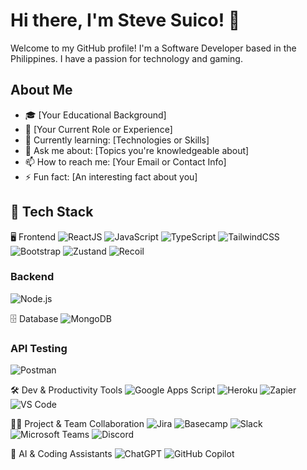 # Hi there, I'm Steve Suico! 👋

Welcome to my GitHub profile! I'm a Software Developer based in the Philippines. I have a passion for technology and gaming.

## About Me

- 🎓 [Your Educational Background]
- 💼 [Your Current Role or Experience]
- 🌱 Currently learning: [Technologies or Skills]
- 💬 Ask me about: [Topics you're knowledgeable about]
- 📫 How to reach me: [Your Email or Contact Info]
- ⚡ Fun fact: [An interesting fact about you]

## 🚀 Tech Stack

🖥️ Frontend
![ReactJS](https://img.shields.io/badge/-ReactJS-61DAFB?style=flat&logo=react&logoColor=black)
![JavaScript](https://img.shields.io/badge/-JavaScript-F7DF1E?style=flat&logo=javascript&logoColor=black)
![TypeScript](https://img.shields.io/badge/-TypeScript-3178C6?style=flat&logo=typescript&logoColor=white)
![TailwindCSS](https://img.shields.io/badge/-TailwindCSS-38B2AC?style=flat&logo=tailwind-css&logoColor=white)
![Bootstrap](https://img.shields.io/badge/-Bootstrap-7952B3?style=flat&logo=bootstrap&logoColor=white)
![Zustand](https://img.shields.io/badge/-Zustand-000?style=flat)
![Recoil](https://img.shields.io/badge/-Recoil-3578E5?style=flat)

### Backend
![Node.js](https://img.shields.io/badge/-Node.js-339933?style=flat&logo=node.js&logoColor=white)

🗄️ Database
![MongoDB](https://img.shields.io/badge/-MongoDB-47A248?style=flat&logo=mongodb&logoColor=white)

### API Testing
![Postman](https://img.shields.io/badge/-Postman-FF6C37?style=flat&logo=postman&logoColor=white)

🛠️ Dev & Productivity Tools
![Google Apps Script](https://img.shields.io/badge/-Google%20Apps%20Script-4285F4?style=flat&logo=google&logoColor=white)
![Heroku](https://img.shields.io/badge/-Heroku-430098?style=flat&logo=heroku&logoColor=white)
![Zapier](https://img.shields.io/badge/-Zapier-FF4A00?style=flat&logo=zapier&logoColor=white)
![VS Code](https://img.shields.io/badge/-VS%20Code-007ACC?style=flat&logo=visual-studio-code&logoColor=white)

🧑‍💻 Project & Team Collaboration
![Jira](https://img.shields.io/badge/-Jira-0052CC?style=flat&logo=jira&logoColor=white)
![Basecamp](https://img.shields.io/badge/-Basecamp-5ECC62?style=flat)
![Slack](https://img.shields.io/badge/-Slack-4A154B?style=flat&logo=slack&logoColor=white)
![Microsoft Teams](https://img.shields.io/badge/-Teams-6264A7?style=flat&logo=microsoft-teams&logoColor=white)
![Discord](https://img.shields.io/badge/-Discord-5865F2?style=flat&logo=discord&logoColor=white)

🤖 AI & Coding Assistants
![ChatGPT](https://img.shields.io/badge/-ChatGPT-10A37F?style=flat&logo=openai&logoColor=white)
![GitHub Copilot](https://img.shields.io/badge/-GitHub%20Copilot-000?style=flat&logo=github&logoColor=white)
